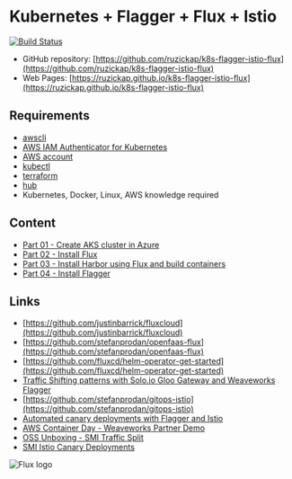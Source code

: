 # Kubernetes + Flagger + Flux + Istio

[![Build Status](https://travis-ci.com/ruzickap/k8s-flagger-istio-flux.svg?branch=master)](https://travis-ci.com/ruzickap/k8s-flagger-istio-flux)

* GitHub repository: [https://github.com/ruzickap/k8s-flagger-istio-flux](https://github.com/ruzickap/k8s-flagger-istio-flux)
* Web Pages: [https://ruzickap.github.io/k8s-flagger-istio-flux](https://ruzickap.github.io/k8s-flagger-istio-flux)

## Requirements

* [awscli](https://aws.amazon.com/cli/)
* [AWS IAM Authenticator for Kubernetes](https://github.com/kubernetes-sigs/aws-iam-authenticator)
* [AWS account](https://aws.amazon.com/account/)
* [kubectl](https://kubernetes.io/docs/tasks/tools/install-kubectl/)
* [terraform](https://www.terraform.io/)
* [hub](https://hub.github.com/)
* Kubernetes, Docker, Linux, AWS knowledge required

## Content

* [Part 01 - Create AKS cluster in Azure](part-01/README.md)
* [Part 02 - Install Flux](part-02/README.md)
* [Part 03 - Install Harbor using Flux and build containers](part-03/README.md)
* [Part 04 - Install Flagger](part-04/README.md)

## Links

* [https://github.com/justinbarrick/fluxcloud](https://github.com/justinbarrick/fluxcloud)
* [https://github.com/stefanprodan/openfaas-flux](https://github.com/stefanprodan/openfaas-flux)
* [https://github.com/fluxcd/helm-operator-get-started](https://github.com/fluxcd/helm-operator-get-started)
* [Traffic Shifting patterns with Solo.io Gloo Gateway and Weaveworks Flagger](https://youtu.be/UhgKsLc3NEQ)
* [https://github.com/stefanprodan/gitops-istio](https://github.com/stefanprodan/gitops-istio)
* [Automated canary deployments with Flagger and Istio](https://medium.com/google-cloud/automated-canary-deployments-with-flagger-and-istio-ac747827f9d1)
* [AWS Container Day - Weaveworks Partner Demo](https://youtu.be/IV5VXkAzPw0)
* [OSS Unboxing - SMI Traffic Split](https://youtu.be/e5kv9E48Bac)
* [SMI Istio Canary Deployments](https://docs.flagger.app/tutorials/flagger-smi-istio)

![Flux logo](https://raw.githubusercontent.com/fluxcd/flux/18e5174581f44ed8c9a881dd5071179eed1ebf4d/docs/_files/flux-logo-vertical.svg?sanitize=true
"Flux logo")
